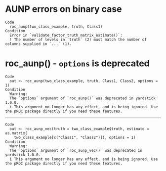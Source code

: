 # AUNP errors on binary case

    Code
      roc_aunp(two_class_example, truth, Class1)
    Condition
      Error in `validate_factor_truth_matrix_estimate()`:
      ! The number of levels in `truth` (2) must match the number of columns supplied in `...` (1).

# roc_aunp() - `options` is deprecated

    Code
      out <- roc_aunp(two_class_example, truth, Class1, Class2, options = 1)
    Condition
      Warning:
      The `options` argument of `roc_aunp()` was deprecated in yardstick 1.0.0.
      i This argument no longer has any effect, and is being ignored. Use the pROC package directly if you need these features.

---

    Code
      out <- roc_aunp_vec(truth = two_class_example$truth, estimate = as.matrix(
        two_class_example[c("Class1", "Class2")]), options = 1)
    Condition
      Warning:
      The `options` argument of `roc_aunp_vec()` was deprecated in yardstick 1.0.0.
      i This argument no longer has any effect, and is being ignored. Use the pROC package directly if you need these features.

